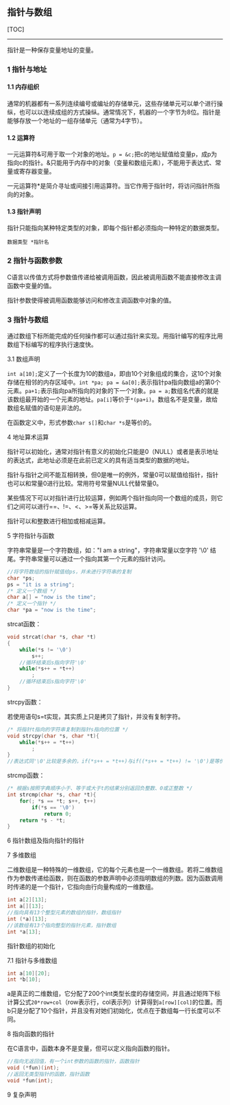 ## 指针与数组

[TOC]

------

指针是一种保存变量地址的变量。

### 1 指针与地址

#### 1.1 内存组织

通常的机器都有一系列连续编号或编址的存储单元，这些存储单元可以单个进行操纵，也可以以连续成组的方式操纵。通常情况下，机器的一个字节为8位。指针是能够存放一个地址的一组存储单元（通常为4字节）。

#### 1.2 运算符

一元运算符&可用于取一个对象的地址。`p = &c;`把c的地址赋值给变量p，成p为指向c的指针。&只能用于内存中的对象（变量和数组元素），不能用于表达式、常量或寄存器变量。

一元运算符*是简介寻址或间接引用运算符。当它作用于指针时，将访问指针所指向的对象。

#### 1.3 指针声明

指针只能指向某种特定类型的对象，即每个指针都必须指向一种特定的数据类型。

`数据类型 *指针名`

### 2 指针与函数参数

C语言以传值方式将参数值传递给被调用函数，因此被调用函数不能直接修改主调函数中变量的值。

指针参数使得被调用函数能够访问和修改主调函数中对象的值。

### 3 指针与数组

通过数组下标所能完成的任何操作都可以通过指针来实现。用指针编写的程序比用数组下标编写的程序执行速度快。

3.1 数组声明

`int a[10];`定义了一个长度为10的数组a，即由10个对象组成的集合，这10个对象存储在相邻的内存区域中。`int *pa; pa = &a[0];`表示指针pa指向数组a的第0个元素。`pa+1;`表示指向pa所指向的对象的下一个对象。`pa = a;`数组名代表的就是该数组最开始的一个元素的地址。`pa[i]`等价于`*(pa+i)`。数组名不是变量，故给数组名赋值的语句是非法的。

在函数定义中，形式参数`char s[]`和`char *s`是等价的。

4 地址算术运算

指针可以初始化，通常对指针有意义的初始化只能是0（NULL）或者是表示地址的表达式，此地址必须是在此前已定义的具有适当类型的数据的地址。

指针与指针之间不能互相转换，但0是唯一的例外，常量0可以赋值给指针，指针也可以和常量0进行比较。常用符号常量NULL代替常量0。

某些情况下可以对指针进行比较运算，例如两个指针指向同一个数组的成员，则它们之间可以进行==、!=、<、>=等关系比较运算。

指针可以和整数进行相加或相减运算。

5 字符指针与函数

字符串常量是一个字符数组，如："I am a string"，字符串常量以空字符 '\0' 结尾。字符串常量可以通过一个指向其第一个元素的指针访问。

```c
//将字符数组的指针赋值给ps，并未进行字符串的复制
char *ps;
ps = "it is a string";
/* 定义一个数组 */
char a[] = "now is the time";
/* 定义一个指针 */
char *pa = "now is the time";
```

strcat函数：

```c
void strcat(char *s, char *t)
{
    while(*s != '\0')
        s++;
    //循环结束后s指向字符'\0'
    while(*s++ = *t++)
        ;
    //循环结束后s指向字符'\0'
}
```

strcpy函数：

若使用语句s=t实现，其实质上只是拷贝了指针，并没有复制字符。

```c
/* 将指针t指向的字符串复制到指针s指向的位置 */
void strcpy(char *s, char *t){
    while(*s++ = *t++)
        ;
}
//表达式同'\0'比较是多余的，if(*s++ = *t++)与if((*s++ = *t++) != '\0')是等价的
```

strcmp函数：

```c
/* 根据s按照字典顺序小于、等于或大于t的结果分别返回负整数、0或正整数 */
int strcmp(char *s, char *t){
    for(; *s == *t; s++, t++)
        if(*s == '\0')
            return 0;
    return *s - *t;
}
```

6 指针数组及指向指针的指针

7 多维数组

二维数组是一种特殊的一维数组，它的每个元素也是一个一维数组。若将二维数组作为参数传递给函数，则在函数的参数声明中必须指明数组的列数。因为函数调用时传递的是一个指针，它指向由行向量构成的一维数组。

```c
int a[2][13];
int a[][13];
//指向具有13个整型元素的数组的指针，数组指针
int (*a)[13];
//该数组有13个指向整型的指针元素，指针数组
int *a[13];
```

指针数组的初始化

7.1 指针与多维数组

```c
int a[10][20];
int *b[10];
```

a是真正的二维数组，它分配了200个int类型长度的存储空间，并且通过矩阵下标计算公式`20*row+col`（row表示行，col表示列）计算得到`a[row][col]`的位置。而b只是分配了10个指针，并且没有对她们初始化，优点在于数组每一行长度可以不同。

8 指向函数的指针

在C语言中，函数本身不是变量，但可以定义指向函数的指针。

```c
//指向无返回值，有一个int参数的函数的指针，函数指针
void (*fun)(int);
//返回无类型指针的函数，指针函数
void *fun(int);
```

9 复杂声明

